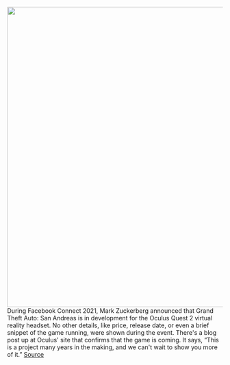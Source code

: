 <img src='https://cdn.vox-cdn.com/thumbor/351Zn-AHuMFxIh_IZ2LOx4Ztl74=/0x0:2554x1434/1200x800/filters:focal(1073x513:1481x921)/cdn.vox-cdn.com/uploads/chorus_image/image/70058092/image.0.png' width='700px' /><br/>
During Facebook Connect 2021, Mark Zuckerberg announced that Grand Theft Auto: San Andreas is in development for the Oculus Quest 2 virtual reality headset. No other details, like price, release date, or even a brief snippet of the game running, were shown during the event. There's a blog post up at Oculus' site that confirms that the game is coming. It says, “This is a project many years in the making, and we can't wait to show you more of it.”
<a href='https://www.theverge.com/2021/10/28/22751009/grand-theft-auto-san-andreas-oculus-quest-2'> Source <a/>